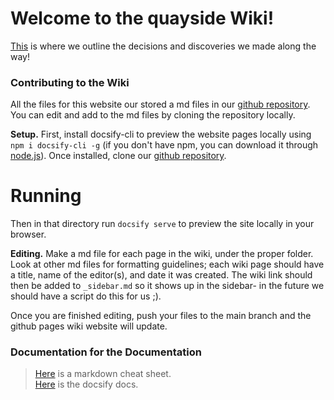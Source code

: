 # Welcome to the quayside Wiki! 
[This](https://quayside-app.github.io/Wiki/#/) is where we outline the decisions and discoveries we made along the way!


### Contributing to the Wiki
All the files for this website our stored a md files in our [github repository](https://github.com/quayside-app/Wiki). You can edit and add to the md files by cloning the repository locally.

**Setup.** 
First, install docsify-cli to preview the website pages locally using `npm i docsify-cli -g` (if you don't have npm, you can download it through [node.js](https://nodejs.org/en/download)). Once installed, clone our [github repository](https://github.com/quayside-app/Wiki). 

# Running
Then in that directory run `docsify serve` to preview the site locally in your browser.

**Editing.** 
Make a md file for each page in the wiki, under the proper folder. Look at other md files for formatting guidelines; each wiki page should have a title, name of the editor(s), and date it was created. The wiki link should then be added to `_sidebar.md` so it shows up in the sidebar- in the future we should have a script do this for us ;).

Once you are finished editing, push your files to the main branch and the github pages wiki website will update.


### Documentation for the Documentation
> [Here](https://www.markdownguide.org/cheat-sheet/) is a markdown cheat sheet. <br>
> [Here](https://docsify.js.org/#/quickstart) is the docsify docs.

